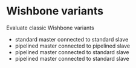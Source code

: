 # Wishbone variants

Evaluate classic Wishbone variants

- standard master connected to standard slave
- pipelined master connected to pipelined slave
- pipelined master connected to standard slave
- pipelined master connected to standard slave

